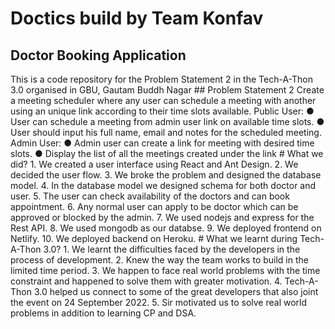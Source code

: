 # Doctics build by Team Konfav <br/>
## Doctor Booking Application  <br/>
This is a code repository for the Problem Statement 2 in the Tech-A-Thon 3.0 organised in GBU, Gautam Buddh Nagar  ## Problem Statement 2  Create a meeting scheduler where any user can schedule a meeting with another using an unique link according to their time slots available. Public User: ● User can schedule a meeting from admin user link on available time slots. ● User should input his full name, email and notes for the scheduled meeting. Admin User: ● Admin user can create a link for meeting with desired time slots. ● Display the list of all the meetings created under the link   # What we did?  1. We created a user interface using React and Ant Design. 2. We decided the user flow. 3. We broke the problem and designed the database model. 4. In the database model we designed schema for both doctor and user. 5. The user can check availability of the doctors and can book appointment. 6. Any normal user can apply to be doctor which can be approved or blocked by the admin. 7. We used nodejs and express for the Rest API. 8. We used mongodb as our databse. 9. We deployed frontend on Netlify. 10. We deployed backend on Heroku.   # What we learnt during Tech-A-Thon 3.0?  1. We learnt the difficulties faced by the developers in the process of development. 2. Knew the way the team works to build in the limited time period. 3. We happen to face real world problems with the time constraint and happened to solve them with greater motivation. 4. Tech-A-Thon 3.0 helped us connect to some of the great developers that also joint the event on 24 September 2022. 5. Sir motivated us to solve real world problems in addition to learning CP and DSA.
